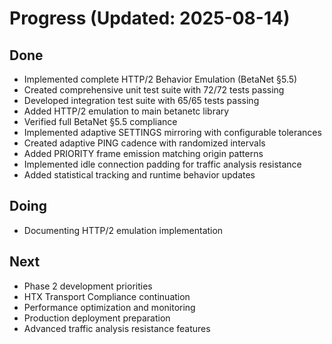 # Progress (Updated: 2025-08-14)

## Done

- Implemented complete HTTP/2 Behavior Emulation (BetaNet §5.5)
- Created comprehensive unit test suite with 72/72 tests passing
- Developed integration test suite with 65/65 tests passing
- Added HTTP/2 emulation to main betanetc library
- Verified full BetaNet §5.5 compliance
- Implemented adaptive SETTINGS mirroring with configurable tolerances
- Created adaptive PING cadence with randomized intervals
- Added PRIORITY frame emission matching origin patterns
- Implemented idle connection padding for traffic analysis resistance
- Added statistical tracking and runtime behavior updates

## Doing

- Documenting HTTP/2 emulation implementation

## Next

- Phase 2 development priorities
- HTX Transport Compliance continuation
- Performance optimization and monitoring
- Production deployment preparation
- Advanced traffic analysis resistance features
